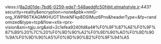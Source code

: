 
vless://8a2d01de-7bd6-0259-ede7-548aeddfc50f@it.elmahstyle.ir:443?security=reality&encryption=none&pbk=nmG-org_XWPR6TKAGMKHUOT1ihnkNFkp8DSlMuz6Pns&headerType=&fp=randomized&type=tcp&flow=xtls-rprx-vision&sni=tgju.org&sid=2c1efea9240fd8a4#%F0%9F%87%AE%F0%9F%87%B9%20%7C%20%F0%9D%90%A2%F0%9D%90%AD%F0%9D%90%9A%F0%9D%90%A5%F0%9D%90%B2%F0%9F%94%A5
